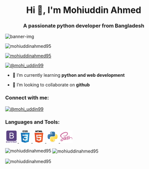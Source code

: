 <h1 align="center">Hi 👋, I'm Mohiuddin Ahmed</h1>
<h3 align="center">A passionate python developer from Bangladesh</h3>
<img src="https://pbs.twimg.com/profile_images/1397943071912828931/c8DQXGg6_400x400.jpg" alt="banner-img"><img/>

<p align="left"> <img src="https://komarev.com/ghpvc/?username=mohiuddinahmed95&label=Profile%20views&color=0e75b6&style=flat" alt="mohiuddinahmed95" /> </p>

<p align="left"> <a href="https://github.com/ryo-ma/github-profile-trophy"><img src="https://github-profile-trophy.vercel.app/?username=mohiuddinahmed95" alt="mohiuddinahmed95" /></a> </p>

<p align="left"> <a href="https://twitter.com/@mohi_uddin99" target="blank"><img src="https://img.shields.io/twitter/follow/@mohi_uddin99?logo=twitter&style=for-the-badge" alt="@mohi_uddin99" /></a> </p>

- 🌱 I’m currently learning **python and web development**

- 👯 I’m looking to collaborate on **github**

<h3 align="left">Connect with me:</h3>
<p align="left">
<a href="https://twitter.com/@mohi_uddin99" target="blank"><img align="center" src="https://raw.githubusercontent.com/rahuldkjain/github-profile-readme-generator/master/src/images/icons/Social/twitter.svg" alt="@mohi_uddin99" height="30" width="40" /></a>
</p>

<h3 align="left">Languages and Tools:</h3>
<p align="left"> <a href="https://getbootstrap.com" target="_blank"> <img src="https://raw.githubusercontent.com/devicons/devicon/master/icons/bootstrap/bootstrap-plain-wordmark.svg" alt="bootstrap" width="40" height="40"/> </a> <a href="https://www.w3schools.com/css/" target="_blank"> <img src="https://raw.githubusercontent.com/devicons/devicon/master/icons/css3/css3-original-wordmark.svg" alt="css3" width="40" height="40"/> </a> <a href="https://www.w3.org/html/" target="_blank"> <img src="https://raw.githubusercontent.com/devicons/devicon/master/icons/html5/html5-original-wordmark.svg" alt="html5" width="40" height="40"/> </a> <a href="https://www.python.org" target="_blank"> <img src="https://raw.githubusercontent.com/devicons/devicon/master/icons/python/python-original.svg" alt="python" width="40" height="40"/> </a> <a href="https://sass-lang.com" target="_blank"> <img src="https://raw.githubusercontent.com/devicons/devicon/master/icons/sass/sass-original.svg" alt="sass" width="40" height="40"/> </a> </p>

<p><img align="left" src="https://github-readme-stats.vercel.app/api/top-langs?username=mohiuddinahmed95&show_icons=true&locale=en&layout=compact" alt="mohiuddinahmed95" /></p>

<p>&nbsp;<img align="center" src="https://github-readme-stats.vercel.app/api?username=mohiuddinahmed95&show_icons=true&locale=en" alt="mohiuddinahmed95" /></p>

<p><img align="center" src="https://github-readme-streak-stats.herokuapp.com/?user=mohiuddinahmed95&" alt="mohiuddinahmed95" /></p>
